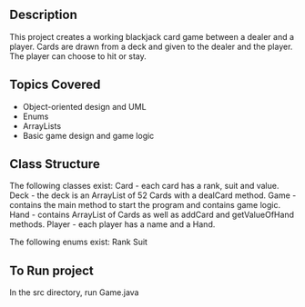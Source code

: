 ## Description

This project creates a working blackjack card game between a dealer and a player.  Cards are drawn from a deck and given to the dealer and the player. The player can choose to hit or stay.

## Topics Covered

* Object-oriented design and UML
* Enums
* ArrayLists
* Basic game design and game logic


## Class Structure

The following classes exist:
Card - each card has a rank, suit and value.
Deck - the deck is an ArrayList of 52 Cards with a dealCard method.
Game - contains the main method to start the program and contains game logic.
Hand - contains ArrayList of Cards as well as addCard and getValueOfHand methods.
Player - each player has a name and a Hand. 

The following enums exist:
Rank
Suit

## To Run project

In the src directory, run Game.java